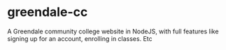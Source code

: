 # greendale-cc
A Greendale community college website in NodeJS, with full features like signing up for an account, enrolling in classes. Etc
